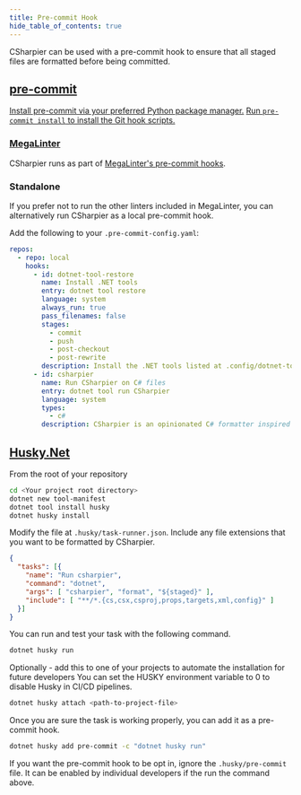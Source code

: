 ```yaml
---
title: Pre-commit Hook
hide_table_of_contents: true
---
```


CSharpier can be used with a pre-commit hook to ensure that all staged files are formatted before being committed.

## [pre-commit](https://pre-commit.com)

[Install pre-commit via your preferred Python package manager.](https://pre-commit.com/#install)
[Run `pre-commit install` to install the Git hook scripts.](https://pre-commit.com/#3-install-the-git-hook-scripts)


### [MegaLinter](https://megalinter.io/)

CSharpier runs as part of
[MegaLinter's pre-commit hooks](https://megalinter.io/latest/mega-linter-runner/#pre-commit-hook).


### Standalone

If you prefer not to run the other linters included in MegaLinter, you can
alternatively run CSharpier as a local pre-commit hook.

Add the following to your `.pre-commit-config.yaml`:

```yaml
repos:
  - repo: local
    hooks:
      - id: dotnet-tool-restore
        name: Install .NET tools
        entry: dotnet tool restore
        language: system
        always_run: true
        pass_filenames: false
        stages:
          - commit
          - push
          - post-checkout
          - post-rewrite
        description: Install the .NET tools listed at .config/dotnet-tools.json.
      - id: csharpier
        name: Run CSharpier on C# files
        entry: dotnet tool run CSharpier
        language: system
        types:
          - c#
        description: CSharpier is an opinionated C# formatter inspired by Prettier.
```

## [Husky.Net](https://github.com/alirezanet/husky.net)

From the root of your repository
```bash
cd <Your project root directory>
dotnet new tool-manifest
dotnet tool install husky
dotnet husky install
```

Modify the file at `.husky/task-runner.json`. Include any file extensions that you want to be formatted by CSharpier.
```json
{
  "tasks": [{
    "name": "Run csharpier",
    "command": "dotnet",
    "args": [ "csharpier", "format", "${staged}" ],
    "include": [ "**/*.{cs,csx,csproj,props,targets,xml,config}" ]
  }]
}
```

You can run and test your task with the following command.
```bash
dotnet husky run
```

Optionally - add this to one of your projects to automate the installation for future developers
You can set the HUSKY environment variable to 0 to disable Husky in CI/CD pipelines.
```bash
dotnet husky attach <path-to-project-file>
```

Once you are sure the task is working properly, you can add it as a pre-commit hook.
```bash
dotnet husky add pre-commit -c "dotnet husky run"
```

If you want the pre-commit hook to be opt in, ignore the `.husky/pre-commit` file. It can be enabled by individual developers if the run the command above.
